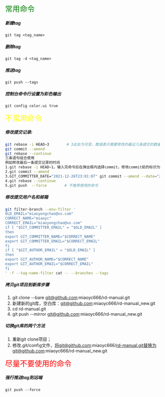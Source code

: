 <font face="黑体" color=green size=5>常用命令</font>

##### 新建tag
`git tag <tag_name>`

##### 删除tag
`git tag -d <tag_name>`

##### 推送tag
`git push --tags`

##### 控制台命令行设置为彩色输出
`git config color.ui true`

<font face="黑体" color=yellow size=5>不常用命令</font>
##### 修改提交记录:
```bash
git rebase -i HEAD~3        # 3此处为可变，数值表示需要修改的最近几条提交的数量
git commit --amend 
git rebase --continue
三条语句组合使用
例如修改最后一条提交记录的时间
1.git rebase -i HEAD~1，输入完命令后在弹出框内选择commit，修改commit前的标识为edit
2.git commit --amend
3.GIT_COMMITTER_DATE="2021-12-26T23:01:07" git commit --amend --date="2021-12-26T23:01:07"
4.git rebase --continue
5.git push  --force        # 不推荐使用的命令
```

##### 修改提交用户名和邮箱
```bash
git filter-branch --env-filter '
OLD_EMAIL="miaoyongchao@xx.com" 
CORRECT_NAME="miaoyc"
CORRECT_EMAIL="miaoyongchao@xx.com"
if [ "$GIT_COMMITTER_EMAIL" = "$OLD_EMAIL" ]
then
export GIT_COMMITTER_NAME="$CORRECT_NAME"
export GIT_COMMITTER_EMAIL="$CORRECT_EMAIL"
fi
if [ "$GIT_AUTHOR_EMAIL" = "$OLD_EMAIL" ]
then
export GIT_AUTHOR_NAME="$CORRECT_NAME"
export GIT_AUTHOR_EMAIL="$CORRECT_EMAIL"
fi
' -f --tag-name-filter cat -- --branches --tags
```

##### 拷贝git项目到新库步骤
1. git clone --bare git@github.com:miaoyc666/rd-manual.git
2. 新建新的git库，空白库：git@github.com:miaoyc666/rd-manual_new.git
3. cd rd-manual.git
4. git push --mirror git@github.com:miaoyc666/rd-manual_new.git

##### 切换git库的两个方法
1. 重新git clone项目；
2. 修改.git/config文件，将git@github.com:miaoyc666/rd-manual.git替换为git@github.com:miaoyc666/rd-manual_new.git


<font face="黑体" color=red size=5>尽量不要使用的命令</font>
##### 强行推送tag到远端
`git push --force`

